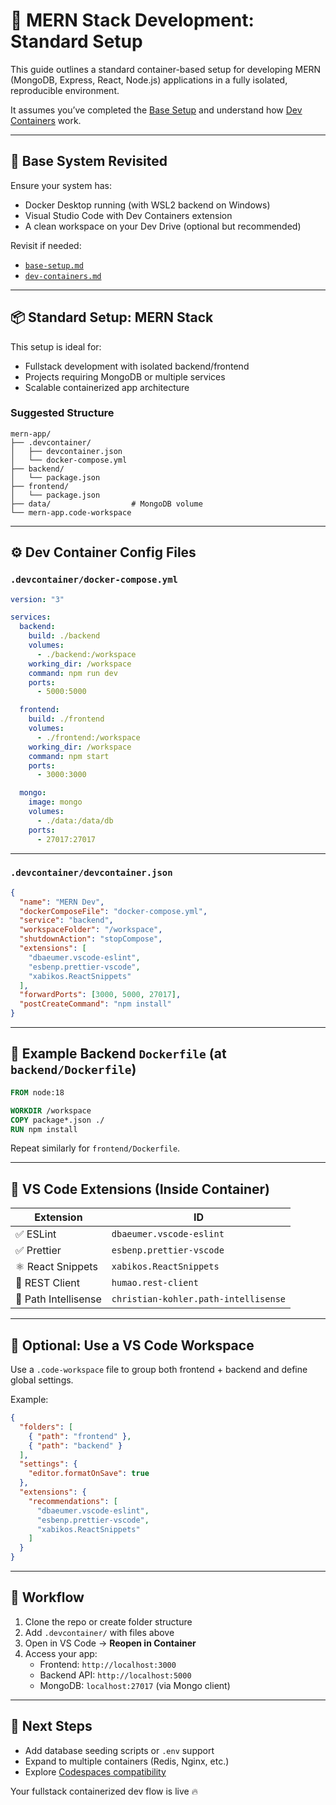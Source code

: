 # 🧱 MERN Stack Development: Standard Setup

This guide outlines a standard container-based setup for developing MERN (MongoDB, Express, React, Node.js) applications in a fully isolated, reproducible environment.

It assumes you’ve completed the [Base Setup](../base-setup.md) and understand how [Dev Containers](../dev-containers.md) work.

---

## 🔁 Base System Revisited

Ensure your system has:

- Docker Desktop running (with WSL2 backend on Windows)
- Visual Studio Code with Dev Containers extension
- A clean workspace on your Dev Drive (optional but recommended)

Revisit if needed:
- [`base-setup.md`](../base-setup.md)
- [`dev-containers.md`](../dev-containers.md)

---

## 📦 Standard Setup: MERN Stack

This setup is ideal for:

- Fullstack development with isolated backend/frontend
- Projects requiring MongoDB or multiple services
- Scalable containerized app architecture

### Suggested Structure

```
mern-app/
├── .devcontainer/
│   ├── devcontainer.json
│   └── docker-compose.yml
├── backend/
│   └── package.json
├── frontend/
│   └── package.json
├── data/                  # MongoDB volume
└── mern-app.code-workspace
```

---

## ⚙️ Dev Container Config Files

### `.devcontainer/docker-compose.yml`

```yaml
version: "3"

services:
  backend:
    build: ./backend
    volumes:
      - ./backend:/workspace
    working_dir: /workspace
    command: npm run dev
    ports:
      - 5000:5000

  frontend:
    build: ./frontend
    volumes:
      - ./frontend:/workspace
    working_dir: /workspace
    command: npm start
    ports:
      - 3000:3000

  mongo:
    image: mongo
    volumes:
      - ./data:/data/db
    ports:
      - 27017:27017
```

---

### `.devcontainer/devcontainer.json`

```json
{
  "name": "MERN Dev",
  "dockerComposeFile": "docker-compose.yml",
  "service": "backend",
  "workspaceFolder": "/workspace",
  "shutdownAction": "stopCompose",
  "extensions": [
    "dbaeumer.vscode-eslint",
    "esbenp.prettier-vscode",
    "xabikos.ReactSnippets"
  ],
  "forwardPorts": [3000, 5000, 27017],
  "postCreateCommand": "npm install"
}
```

---

## 📂 Example Backend `Dockerfile` (at `backend/Dockerfile`)

```Dockerfile
FROM node:18

WORKDIR /workspace
COPY package*.json ./
RUN npm install
```

Repeat similarly for `frontend/Dockerfile`.

---

## 🧰 VS Code Extensions (Inside Container)

| Extension | ID |
|-----------|----|
| ✅ ESLint | `dbaeumer.vscode-eslint` |
| ✅ Prettier | `esbenp.prettier-vscode` |
| ⚛️ React Snippets | `xabikos.ReactSnippets` |
| 📘 REST Client | `humao.rest-client` |
| 🧠 Path Intellisense | `christian-kohler.path-intellisense` |

---

## 🧠 Optional: Use a VS Code Workspace

Use a `.code-workspace` file to group both frontend + backend and define global settings.

Example:

```json
{
  "folders": [
    { "path": "frontend" },
    { "path": "backend" }
  ],
  "settings": {
    "editor.formatOnSave": true
  },
  "extensions": {
    "recommendations": [
      "dbaeumer.vscode-eslint",
      "esbenp.prettier-vscode",
      "xabikos.ReactSnippets"
    ]
  }
}
```

---

## 🚀 Workflow

1. Clone the repo or create folder structure
2. Add `.devcontainer/` with files above
3. Open in VS Code → **Reopen in Container**
4. Access your app:
   - Frontend: `http://localhost:3000`
   - Backend API: `http://localhost:5000`
   - MongoDB: `localhost:27017` (via Mongo client)

---

## 📎 Next Steps

- Add database seeding scripts or `.env` support
- Expand to multiple containers (Redis, Nginx, etc.)
- Explore [Codespaces compatibility](https://docs.github.com/en/codespaces)

Your fullstack containerized dev flow is live 🔥
